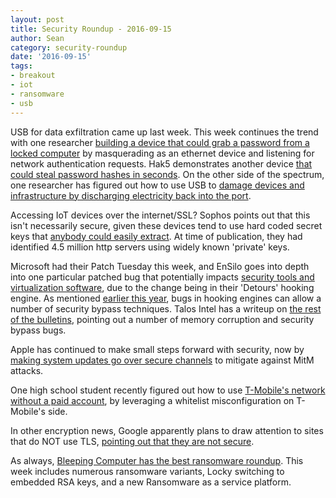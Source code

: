```yaml
---
layout: post
title: Security Roundup - 2016-09-15
author: Sean
category: security-roundup
date: '2016-09-15'
tags:
- breakout
- iot
- ransomware
- usb
---
```


USB for data exfiltration came up last week. This week continues the trend with one researcher [building a device that could grab a password from a locked computer](https://www.hackread.com/usb-device-steal-login-data-locked-pc/) by masquerading as an ethernet device and listening for network authentication requests. Hak5 demonstrates another device [that could steal password hashes in seconds](https://www.youtube.com/watch?v=BH4M7djZfew). On the other side of the spectrum, one researcher has figured out how to use USB to [damage devices and infrastructure by discharging electricity back into the port](http://www.bleepingcomputer.com/news/security/shocking-usb-killer-uses-electrical-charge-to-fry-vulnerable-devices/).

Accessing IoT devices over the internet/SSL? Sophos points out that this isn't necessarily secure, given these devices tend to use hard coded secret keys that [anybody could easily extract](https://nakedsecurity.sophos.com/2016/09/12/4-5-million-web-servers-have-private-keys-that-are-publicly-known/). At time of publication, they had identified 4.5 million http servers using widely known 'private' keys.

Microsoft had their Patch Tuesday this week, and EnSilo goes into depth into one particular patched bug that potentially impacts [security tools and virtualization software](http://blog.ensilo.com/findadetour-the-tool-that-tests-for-vulnerable-microsofts-detours), due to the change being in their 'Detours' hooking engine. As mentioned [earlier this year](https://seanstoppable.github.io/2016/07/20/security-roundup-2016-07-20), bugs in hooking engines can allow a number of security bypass techniques. Talos Intel has a writeup on [the rest of the bulletins](http://blog.talosintel.com/2016/09/ms-tuesday.html), pointing out a number of memory corruption and security bypass bugs.

Apple has continued to make small steps forward with security, now by [making system updates go over secure channels](https://threatpost.com/ios-10-security-updates-move-to-https/120545/) to mitigate against MitM attacks.

One high school student recently figured out how to use [T-Mobile's network without a paid account](https://medium.com/@jacobajit/how-i-gained-access-to-tmobiles-national-network-for-free-f9aaf9273dea#.2rwh5417d), by leveraging a whitelist misconfiguration on T-Mobile's side.

In other encryption news, Google apparently plans to draw attention to sites that do NOT use TLS, [pointing out that they are not secure](https://motherboard.vice.com/read/google-will-soon-shame-all-websites-that-are-unencrypted-chrome-https).

As always, [Bleeping Computer has the best ransomware roundup](http://www.bleepingcomputer.com/news/security/the-week-in-ransomware-september-9th-2016-crypy-crylocker-philadelphia-and-more/). This week includes numerous ransomware variants, Locky switching to embedded RSA keys, and a new Ransomware as a service platform.
